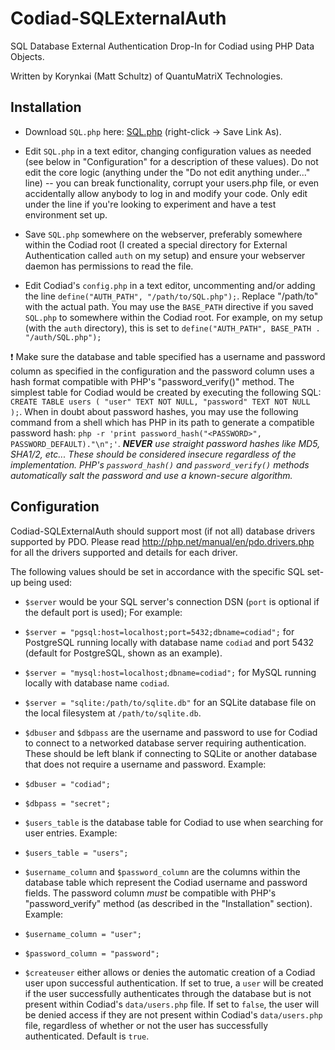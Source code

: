 # Codiad-SQLExternalAuth
SQL Database External Authentication Drop-In for Codiad using PHP Data Objects.

Written by Korynkai (Matt Schultz) of QuantuMatriX Technologies.

## Installation

* Download `SQL.php` here: [SQL.php](https://raw.github.com/QMXTech/Codiad-SQLExternalAuth/master/SQL.php) (right-click -> Save Link As).

* Edit `SQL.php` in a text editor, changing configuration values as needed (see below in "Configuration" for a description of these values). Do not edit the core logic (anything under the "Do not edit anything under..." line) -- you can break functionality, corrupt your users.php file, or even accidentally allow anybody to log in and modify your code. Only edit under the line if you're looking to experiment and have a test environment set up.

* Save `SQL.php` somewhere on the webserver, preferably somewhere within the Codiad root (I created a special directory for External Authentication called `auth` on my setup) and ensure your webserver daemon has permissions to read the file.

* Edit Codiad's `config.php` in a text editor, uncommenting and/or adding the line `define("AUTH_PATH", "/path/to/SQL.php");`. Replace "/path/to" with the actual path. You may use the `BASE_PATH` directive if you saved `SQL.php` to somewhere within the Codiad root. For example, on my setup (with the `auth` directory), this is set to `define("AUTH_PATH", BASE_PATH . "/auth/SQL.php");`

:exclamation: Make sure the database and table specified has a username and password column as specified in the configuration and the password column uses a hash format compatible with PHP's "password_verify()" method. The simplest table for Codiad would be created by executing the following SQL: `CREATE TABLE users ( "user" TEXT NOT NULL, "password" TEXT NOT NULL );`. When in doubt about password hashes, you may use the following command from a shell which has PHP in its path to generate a compatible password hash: `php -r 'print password_hash("<PASSWORD>", PASSWORD_DEFAULT)."\n";'`. _**NEVER** use straight password hashes like MD5, SHA1/2, etc... These should be considered insecure regardless of the implementation. PHP's `password_hash()` and `password_verify()` methods automatically salt the password and use a known-secure algorithm._

## Configuration

Codiad-SQLExternalAuth should support most (if not all) database drivers supported by PDO. Please read http://php.net/manual/en/pdo.drivers.php for all the drivers supported and details for each driver.

The following values should be set in accordance with the specific SQL set-up being used:

* `$server` would be your SQL server's connection DSN (`port` is optional if the default port is used); For example:
 * `$server = "pgsql:host=localhost;port=5432;dbname=codiad";` for PostgreSQL running locally with database name `codiad` and port 5432 (default for PostgreSQL, shown as an example).
 * `$server = "mysql:host=localhost;dbname=codiad";` for MySQL running locally with database name `codiad`.
 * `$server = "sqlite:/path/to/sqlite.db"` for an SQLite database file on the local filesystem at `/path/to/sqlite.db`.

* `$dbuser` and `$dbpass` are the username and password to use for Codiad to connect to a networked database server requiring authentication. These should be left blank if connecting to SQLite or another database that does not require a username and password. Example:
 * `$dbuser = "codiad";`
 * `$dbpass = "secret";`
	
* `$users_table` is the database table for Codiad to use when searching for user entries. Example:
 * `$users_table = "users";`
 
* `$username_column` and `$password_column` are the columns within the database table which represent the Codiad username and password fields. The password column _must_ be compatible with PHP's "password_verify" method (as described in the "Installation" section). Example:
 * `$username_column = "user";`  
 * `$password_column = "password";`

* `$createuser` either allows or denies the automatic creation of a Codiad user upon successful authentication. If set to true, a `user` will be created if the user successfully authenticates through the database but is not present within Codiad's `data/users.php` file. If set to `false`, the user will be denied access if they are not present within Codiad's `data/users.php` file, regardless of whether or not the user has successfully authenticated. Default is `true`.
